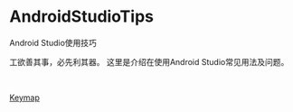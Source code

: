 # AndroidStudioTips
Android Studio使用技巧

工欲善其事，必先利其器。 这里是介绍在使用Android Studio常见用法及问题。

&emsp;
&emsp;


[Keymap](https://github.com/zhangxiaofan918/Android-Studio-Tips/blob/master/Keymap.md")



























